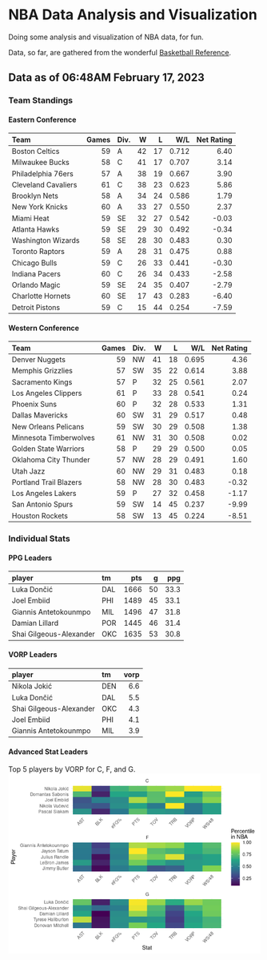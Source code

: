 # NBA Data Analysis and Visualization

Doing some analysis and visualization of NBA data, for fun.

Data, so far, are gathered from the wonderful [Basketball
Reference](https://www.basketball-reference.com/).

## Data as of 06:48AM February 17, 2023

### Team Standings

#### Eastern Conference

| Team                | Games | Div. |   W |   L |   W/L | Net Rating |
|:--------------------|------:|:-----|----:|----:|------:|-----------:|
| Boston Celtics      |    59 | A    |  42 |  17 | 0.712 |       6.40 |
| Milwaukee Bucks     |    58 | C    |  41 |  17 | 0.707 |       3.14 |
| Philadelphia 76ers  |    57 | A    |  38 |  19 | 0.667 |       3.90 |
| Cleveland Cavaliers |    61 | C    |  38 |  23 | 0.623 |       5.86 |
| Brooklyn Nets       |    58 | A    |  34 |  24 | 0.586 |       1.79 |
| New York Knicks     |    60 | A    |  33 |  27 | 0.550 |       2.37 |
| Miami Heat          |    59 | SE   |  32 |  27 | 0.542 |      -0.03 |
| Atlanta Hawks       |    59 | SE   |  29 |  30 | 0.492 |      -0.34 |
| Washington Wizards  |    58 | SE   |  28 |  30 | 0.483 |       0.30 |
| Toronto Raptors     |    59 | A    |  28 |  31 | 0.475 |       0.88 |
| Chicago Bulls       |    59 | C    |  26 |  33 | 0.441 |      -0.30 |
| Indiana Pacers      |    60 | C    |  26 |  34 | 0.433 |      -2.58 |
| Orlando Magic       |    59 | SE   |  24 |  35 | 0.407 |      -2.79 |
| Charlotte Hornets   |    60 | SE   |  17 |  43 | 0.283 |      -6.40 |
| Detroit Pistons     |    59 | C    |  15 |  44 | 0.254 |      -7.59 |

#### Western Conference

| Team                   | Games | Div. |   W |   L |   W/L | Net Rating |
|:-----------------------|------:|:-----|----:|----:|------:|-----------:|
| Denver Nuggets         |    59 | NW   |  41 |  18 | 0.695 |       4.36 |
| Memphis Grizzlies      |    57 | SW   |  35 |  22 | 0.614 |       3.88 |
| Sacramento Kings       |    57 | P    |  32 |  25 | 0.561 |       2.07 |
| Los Angeles Clippers   |    61 | P    |  33 |  28 | 0.541 |       0.24 |
| Phoenix Suns           |    60 | P    |  32 |  28 | 0.533 |       1.31 |
| Dallas Mavericks       |    60 | SW   |  31 |  29 | 0.517 |       0.48 |
| New Orleans Pelicans   |    59 | SW   |  30 |  29 | 0.508 |       1.38 |
| Minnesota Timberwolves |    61 | NW   |  31 |  30 | 0.508 |       0.02 |
| Golden State Warriors  |    58 | P    |  29 |  29 | 0.500 |       0.05 |
| Oklahoma City Thunder  |    57 | NW   |  28 |  29 | 0.491 |       1.60 |
| Utah Jazz              |    60 | NW   |  29 |  31 | 0.483 |       0.18 |
| Portland Trail Blazers |    58 | NW   |  28 |  30 | 0.483 |      -0.32 |
| Los Angeles Lakers     |    59 | P    |  27 |  32 | 0.458 |      -1.17 |
| San Antonio Spurs      |    59 | SW   |  14 |  45 | 0.237 |      -9.99 |
| Houston Rockets        |    58 | SW   |  13 |  45 | 0.224 |      -8.51 |

### Individual Stats

#### PPG Leaders

| player                  | tm  |  pts |   g |  ppg |
|:------------------------|:----|-----:|----:|-----:|
| Luka Dončić             | DAL | 1666 |  50 | 33.3 |
| Joel Embiid             | PHI | 1489 |  45 | 33.1 |
| Giannis Antetokounmpo   | MIL | 1496 |  47 | 31.8 |
| Damian Lillard          | POR | 1445 |  46 | 31.4 |
| Shai Gilgeous-Alexander | OKC | 1635 |  53 | 30.8 |

#### VORP Leaders

| player                  | tm  | vorp |
|:------------------------|:----|-----:|
| Nikola Jokić            | DEN |  6.6 |
| Luka Dončić             | DAL |  5.5 |
| Shai Gilgeous-Alexander | OKC |  4.3 |
| Joel Embiid             | PHI |  4.1 |
| Giannis Antetokounmpo   | MIL |  3.9 |

#### Advanced Stat Leaders

Top 5 players by VORP for C, F, and G.
![](README_files/figure-gfm/README-unnamed-chunk-7-1.png)<!-- -->
